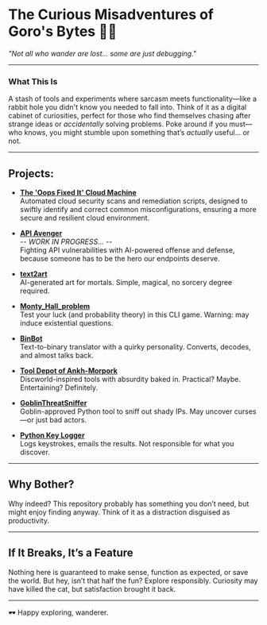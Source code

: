 # The Curious Misadventures of Goro's Bytes 💾🤔

*"Not all who wander are lost... some are just debugging."*

---

### What This Is

A stash of tools and experiments where sarcasm meets functionality—like a rabbit hole you didn't know you needed to fall into. Think of it as a digital cabinet of curiosities, perfect for those who find themselves chasing after strange ideas or *accidentally* solving problems. Poke around if you must—who knows, you might stumble upon something that’s *actually* useful... or not.


---

## Projects:
- [**The 'Oops Fixed It' Cloud Machine**](https://github.com/goro-dim/The-Oops-Fixed-It-Cloud-Machine)    
  Automated cloud security scans and remediation scripts, designed to swiftly identify and correct common misconfigurations, ensuring a more secure and resilient cloud environment.
  
- [**API Avenger**](https://github.com/goro-dim/API_Avenger)  
  *-- WORK IN PROGRESS... --*  
  Fighting API vulnerabilities with AI-powered offense and defense, because someone has to be the hero our endpoints deserve.
<!--
- [**The Witcher School of Vulnerability Trackers**](https://github.com/goro-dim/The-Witcher-School-of-Vulnerability-Trackers)  
  *-- WORK IN PROGRESS... --*  
  Witcher-inspired pentesting tools. Hunt digital threats with Signs like *Yrden* for port scanning and *Quen* for stealth obfuscation.
-->
- [**text2art**](https://github.com/goro-dim/text2art/)  
  AI-generated art for mortals. Simple, magical, no sorcery degree required.

- [**Monty_Hall_problem**](https://github.com/goro-dim/Monty_Hall_problem/)  
  Test your luck (and probability theory) in this CLI game. Warning: may induce existential questions.

- [**BinBot**](https://github.com/goro-dim/BinBot/)  
  Text-to-binary translator with a quirky personality. Converts, decodes, and almost talks back.

- [**Tool Depot of Ankh-Morpork**](https://github.com/goro-dim/Tool-Depot-of-Ankh-Morpork/)  
  Discworld-inspired tools with absurdity baked in. Practical? Maybe. Entertaining? Definitely.

- [**GoblinThreatSniffer**](https://github.com/goro-dim/net_info)  
  Goblin-approved Python tool to sniff out shady IPs. May uncover curses—or just bad actors.

- [**Python Key Logger**](https://github.com/goro-dim/k_logger/)  
  Logs keystrokes, emails the results. Not responsible for what you discover.

---

## Why Bother?
Why indeed? This repository probably has something you don’t need, but might enjoy finding anyway. Think of it as a distraction disguised as productivity.

---

## If It Breaks, It’s a Feature
Nothing here is guaranteed to make sense, function as expected, or save the world. But hey, isn’t that half the fun? Explore responsibly. Curiosity may have killed the cat, but satisfaction brought it back.

---

🕶️ Happy exploring, wanderer.
